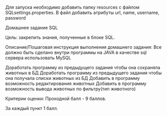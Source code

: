 Для запуска необходимо добавить папку resources с файлом SQLsettings.properties.
В файл добавить атрибуты url, name, username, password

Домашнее задание
SQL

Цель:
закрепить знания, полученные в блоке SQL.


Описание/Пошаговая инструкция выполнения домашнего задания:
Все должно быть сделано внутри программы на JAVA в качестве sql сервера использовать MySQL

Доработать программу из предыдущего задания чтобы она сохраняла животных в БД
Доработать программу из предыдущего задания чтобы она получала списки животных из БД
Добавить в программу возможность редактирования животных
Добавить в программу возможность вывода животных по фильтру(тип животного)

Критерии оценки:
Проходной балл - 9 баллов.

За каждый пункт 1 балл.
